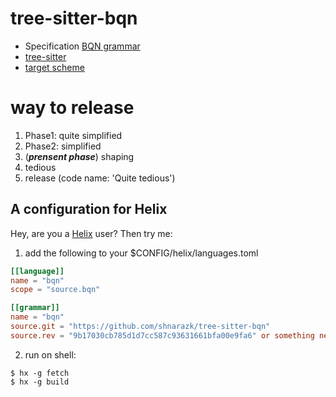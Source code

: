 # tree-sitter-bqn

- Specification [BQN grammar](https://mlochbaum.github.io/BQN/spec/grammar.html)
- [tree-sitter](https://tree-sitter.github.io/tree-sitter/creating-parsers)
- [target scheme](https://github.com/helix-editor/helix/blob/53f47bc47771c94dab51626ca025be28e62eba0c/runtime/themes/solarized_light.toml#L1-L23)

# way to release

1. Phase1: quite simplified
2. Phase2: simplified
3. (___prensent phase___) shaping
4. tedious
5. release (code name: 'Quite tedious')

## A configuration for Helix
Hey, are you a [Helix](https://helix-editor.com/) user? Then try me:

1. add the following to your $CONFIG/helix/languages.toml

```toml
[[language]]
name = "bqn"
scope = "source.bqn"

[[grammar]]
name = "bqn"
source.git = "https://github.com/shnarazk/tree-sitter-bqn"
source.rev = "9b17030cb785d1d7cc587c93631661bfa00e9fa6" or something new
```

2. run on shell:

```
$ hx -g fetch
$ hx -g build
```
